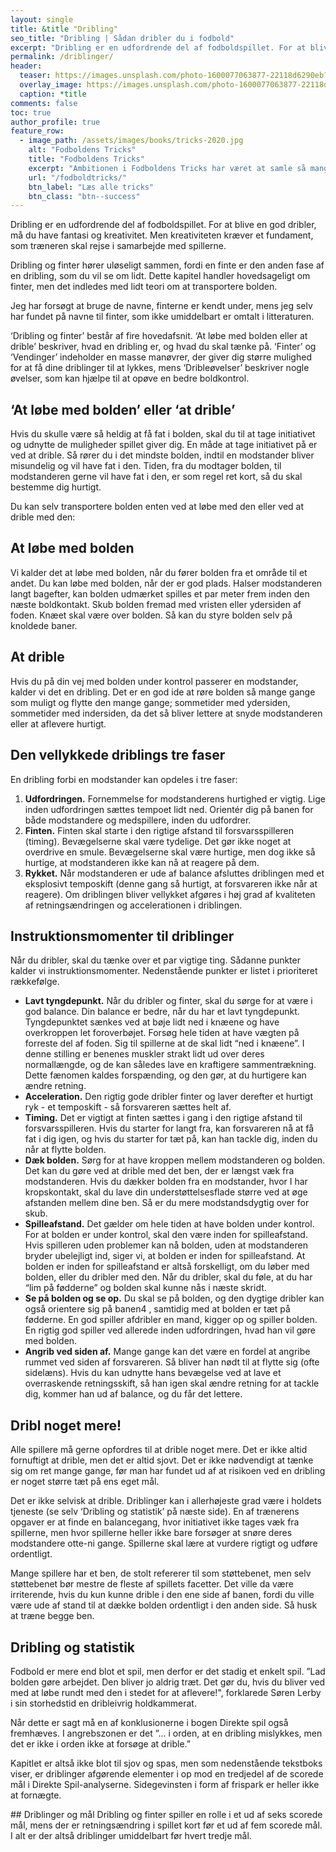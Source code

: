 ```yaml
---
layout: single
title: &title "Dribling"
seo_title: "Dribling | Sådan dribler du i fodbold"
excerpt: "Dribling er en udfordrende del af fodboldspillet. For at blive en god dribler, må du have fantasi og kreativitet. Men kreativiteten kræver et fundament, som træneren skal rejse i samarbejde med spillerne."
permalink: /driblinger/
header:
  teaser: https://images.unsplash.com/photo-1600077063877-22118d6290eb?ixid=MnwxMjA3fDB8MHxwaG90by1wYWdlfHx8fGVufDB8fHx8&ixlib=rb-1.2.1&auto=format&fit=crop&w=1950&q=5
  overlay_image: https://images.unsplash.com/photo-1600077063877-22118d6290eb?ixid=MnwxMjA3fDB8MHxwaG90by1wYWdlfHx8fGVufDB8fHx8&ixlib=rb-1.2.1&auto=format&fit=crop&w=400&q=5
  caption: *title
comments: false
toc: true
author_profile: true
feature_row:
  - image_path: /assets/images/books/tricks-2020.jpg
    alt: "Fodboldens Tricks"
    title: "Fodboldens Tricks"
    excerpt: "Ambitionen i Fodboldens Tricks har været at samle så mange tricks, driblinger, finter, finurlige spark som overhovedet muligt. Der er masser at gå i gang med."
    url: "/fodboldtricks/"
    btn_label: "Læs alle tricks"
    btn_class: "btn--success"
---
```


Dribling er en udfordrende del af fodboldspillet. For at blive en god dribler, må du have fantasi og kreativitet. Men kreativiteten kræver et fundament, som træneren skal rejse i samarbejde med spillerne.

Dribling og finter hører uløseligt sammen, fordi en finte er den anden fase af en dribling, som du vil se om lidt. Dette kapitel handler hovedsageligt om finter, men det indledes med lidt teori om at transportere bolden.

Jeg har forsøgt at bruge de navne, finterne er kendt under, mens jeg selv har fundet på navne til finter, som ikke umiddelbart er omtalt i litteraturen.

‘Dribling og finter’ består af fire hovedafsnit. ‘At løbe med bolden eller at drible’ beskriver, hvad en dribling er, og hvad du skal tænke på. ‘Finter’ og ‘Vendinger’ indeholder en masse manøvrer, der giver dig større mulighed for at få dine driblinger til at lykkes, mens ‘Dribleøvelser’ beskriver nogle øvelser, som kan hjælpe til at opøve en bedre boldkontrol.

## ‘At løbe med bolden’ eller ‘at drible’

Hvis du skulle være så heldig at få fat i bolden, skal du til at tage initiativet og udnytte de muligheder spillet giver dig. En måde at tage initiativet på er ved at drible. Så rører du i det mindste bolden, indtil en modstander bliver misundelig og vil have fat i den. Tiden, fra du modtager bolden, til modstanderen gerne vil have fat i den, er som regel ret kort, så du skal bestemme dig hurtigt.

Du kan selv transportere bolden enten ved at løbe med den eller ved at drible med den:

## At løbe med bolden

Vi kalder det at løbe med bolden, når du fører bolden fra et område til et andet. Du kan løbe med bolden, når der er god plads. Halser modstanderen langt bagefter, kan bolden udmærket spilles et par meter frem inden den næste boldkontakt. Skub bolden fremad med vristen eller ydersiden af foden. Knæet skal være over bolden. Så kan du styre bolden selv på knoldede baner.

## At drible

Hvis du på din vej med bolden under kontrol passerer en modstander, kalder vi det en dribling. Det er en god ide at røre bolden så mange gange som muligt og flytte den mange gange; sommetider med ydersiden,
sommetider med indersiden, da det så bliver lettere at snyde modstanderen eller at aflevere hurtigt.

## Den vellykkede driblings tre faser

En dribling forbi en modstander kan opdeles i tre faser:

1. **Udfordringen.** Fornemmelse for modstanderens hurtighed er vigtig. Lige inden udfordringen sættes tempoet lidt ned. Orientér dig på banen for både modstandere og medspillere, inden du udfordrer.
2. **Finten.** Finten skal starte i den rigtige afstand til forsvarsspilleren (timing). Bevægelserne skal være tydelige. Det gør ikke noget at overdrive en smule. Bevægelserne skal være hurtige, men dog ikke så hurtige, at modstanderen ikke kan nå at reagere på dem.
3. **Rykket.** Når modstanderen er ude af balance afsluttes driblingen med et eksplosivt temposkift (denne gang så hurtigt, at forsvareren ikke når at reagere). Om driblingen bliver vellykket afgøres i høj grad af kvaliteten af retningsændringen og accelerationen i driblingen.

## Instruktionsmomenter til driblinger

Når du dribler, skal du tænke over et par vigtige ting. Sådanne punkter kalder vi instruktionsmomenter. Nedenstående punkter er listet i prioriteret rækkefølge.

- **Lavt tyngdepunkt.** Når du dribler og finter, skal du sørge for at være i god balance. Din balance er bedre, når du har et lavt tyngdepunkt. Tyngdepunktet sænkes ved at bøje lidt ned i knæene og have overkroppen let foroverbøjet. Forsøg hele tiden at have vægten på forreste del af foden. Sig til spillerne at de skal lidt “ned i knæene”. I denne stilling er benenes muskler strakt lidt ud over deres normallængde, og de kan således lave en kraftigere sammentrækning. Dette fænomen kaldes forspænding, og den gør, at du hurtigere kan ændre retning.
- **Acceleration.** Den rigtig gode dribler finter og laver derefter et hurtigt ryk - et temposkift - så forsvareren sættes helt af.
- **Timing.** Det er vigtigt at finten sættes i gang i den rigtige afstand til forsvarsspilleren. Hvis du starter for langt fra, kan forsvareren nå at få fat i dig igen, og hvis du starter for tæt på, kan han tackle dig, inden du når at flytte bolden.
- **Dæk bolden.** Sørg for at have kroppen mellem modstanderen og bolden. Det kan du gøre ved at drible med det ben, der er længst væk fra modstanderen. Hvis du dækker bolden fra en modstander, hvor I har kropskontakt, skal du lave din understøttelsesflade større ved at øge afstanden mellem dine ben. Så er du mere modstandsdygtig over for skub.
- **Spilleafstand.** Det gælder om hele tiden at have bolden under kontrol. For at bolden er under kontrol, skal den være inden for spilleafstand. Hvis spilleren uden problemer kan nå bolden, uden at modstanderen bryder ubelejligt ind, siger vi, at bolden er inden for spilleafstand. At bolden er inden for spilleafstand er altså forskelligt, om du løber med bolden, eller du dribler med den. Når du dribler, skal du føle, at du har “lim på fødderne” og bolden skal kunne nås i næste skridt.
- **Se på bolden og se op.** Du skal se på bolden, og den dygtige dribler kan også orientere sig på banen4 , samtidig med at bolden er tæt på fødderne. En god spiller afdribler en mand, kigger op og spiller bolden. En rigtig god spiller ved allerede inden udfordringen, hvad han vil gøre
med bolden.
- **Angrib ved siden af.** Mange gange kan det være en fordel at angribe rummet ved siden af forsvareren. Så bliver han nødt til at flytte sig (ofte sidelæns). Hvis du kan udnytte hans bevægelse ved at lave et overraskende retningsskift, så han igen skal ændre retning for at tackle dig, kommer han ud af balance, og du får det lettere.

## Dribl noget mere!

Alle spillere må gerne opfordres til at drible noget mere. Det er ikke altid fornuftigt at drible, men det er altid sjovt. Det er ikke nødvendigt at tænke sig om ret mange gange, før man har fundet ud af at risikoen ved en dribling er noget større tæt på ens eget mål.

Det er ikke selvisk at drible. Driblinger kan i allerhøjeste grad være i holdets tjeneste (se selv ‘Dribling og statistik’ på næste side). En af trænerens opgaver er at finde en balancegang, hvor initiativet ikke tages væk fra spillerne, men hvor spillerne heller ikke bare forsøger at snøre deres modstandere otte-ni gange. Spillerne skal lære at vurdere rigtigt og udføre ordentligt.

Mange spillere har et ben, de stolt refererer til som støttebenet, men selv støttebenet bør mestre de fleste af spillets facetter. Det ville da være irriterende, hvis du kun kunne drible i den ene side af banen, fordi du ville være ude af stand til at dække bolden ordentligt i den anden side. Så husk at træne begge ben.

## Dribling og statistik

Fodbold er mere end blot et spil, men derfor er det stadig et enkelt spil. ”Lad bolden gøre arbejdet. Den bliver jo aldrig træt. Det gør du, hvis du bliver ved med at løbe rundt med den i stedet for at aflevere!", forklarede Søren Lerby i sin storhedstid en dribleivrig holdkammerat.

Når dette er sagt må en af konklusionerne i bogen Direkte spil også fremhæves. I angrebszonen er det ”... i orden, at en dribling mislykkes, men det er ikke i orden ikke at forsøge at drible.” 

Kapitlet er altså ikke blot til sjov og spas, men som nedenstående tekstboks viser, er driblinger afgørende elementer i op mod en tredjedel af de scorede mål i Direkte Spil-analyserne. Sidegevinsten i form af frispark er heller ikke at fornægte.

<div class="notice notice--info" markdown="1">
## Driblinger og mål
Dribling og finter spiller en rolle i et ud af seks scorede mål, mens der er retningsændring i spillet kort før et ud af fem scorede mål. I alt er der altså driblinger umiddelbart før hvert tredje mål.
</div>
